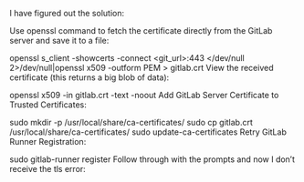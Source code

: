 I have figured out the solution:

Use openssl command to fetch the certificate directly from the GitLab server and save it to a file:

openssl s_client -showcerts -connect <git_url>:443 </dev/null 2>/dev/null|openssl x509 -outform PEM > gitlab.crt
View the received certificate (this returns a big blob of data):

openssl x509 -in gitlab.crt -text -noout
Add GitLab Server Certificate to Trusted Certificates:

sudo mkdir -p /usr/local/share/ca-certificates/
sudo cp gitlab.crt /usr/local/share/ca-certificates/
sudo update-ca-certificates
Retry GitLab Runner Registration:

sudo gitlab-runner register
Follow through with the prompts and now I don’t receive the tls error:
